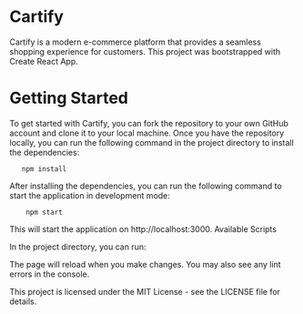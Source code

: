# Cartify

Cartify is a modern e-commerce platform that provides a seamless shopping experience for customers. This project was bootstrapped with Create React App.

# Getting Started

To get started with Cartify, you can fork the repository to your own GitHub account and clone it to your local machine. Once you have the repository locally, you can run the following command in the project directory to install the dependencies:

```{bash}
   npm install 
```    


After installing the dependencies, you can run the following command to start the application in development mode:


```{bash}
    npm start
```


This will start the application on http://localhost:3000.
Available Scripts

In the project directory, you can run:

The page will reload when you make changes.
You may also see any lint errors in the console.



This project is licensed under the MIT License - see the LICENSE file for details.
